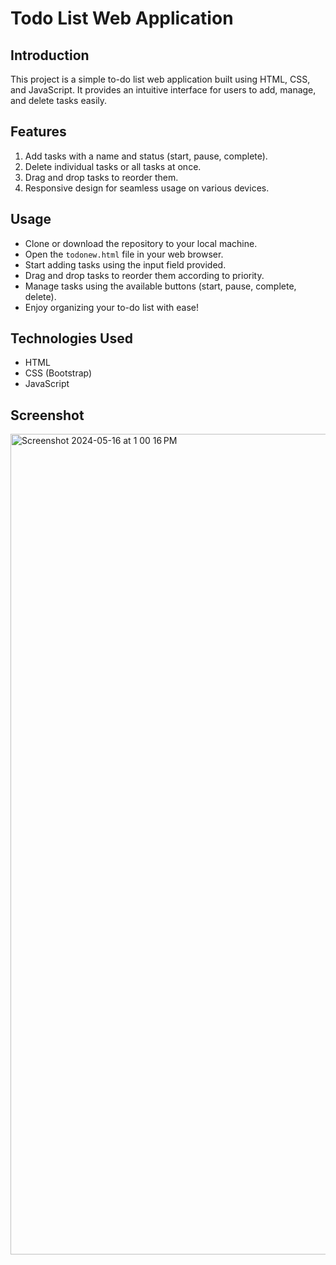 # Todo List Web Application

## Introduction
This project is a simple to-do list web application built using HTML, CSS, and JavaScript. It provides an intuitive interface for users to add, manage, and delete tasks easily.

## Features
1. Add tasks with a name and status (start, pause, complete).
2. Delete individual tasks or all tasks at once.
3. Drag and drop tasks to reorder them.
4. Responsive design for seamless usage on various devices.

## Usage
* Clone or download the repository to your local machine.
* Open the ```todonew.html``` file in your web browser.
* Start adding tasks using the input field provided.
* Drag and drop tasks to reorder them according to priority.
* Manage tasks using the available buttons (start, pause, complete, delete).
* Enjoy organizing your to-do list with ease!

## Technologies Used
* HTML
* CSS (Bootstrap)
* JavaScript

## Screenshot
<img width="1313" alt="Screenshot 2024-05-16 at 1 00 16 PM" src="https://github.com/uniqueyash18/Todo-List-Web-Application/assets/90306032/edcb60b4-26e0-44ec-b7ec-94103f467dfb">
